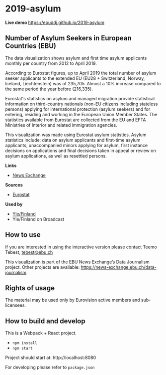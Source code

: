# 2019-asylum

**Live demo** https://ebuddj.github.io/2019-asylum

## Number of Asylum Seekers in European Countries (EBU)

The data visualization shows asylum and first time asylum applicants monthly per country from 2012 to April 2019.

According to Eurostat figures, up to April 2019 the total number of asylum seeker applicants to the extended EU (EU28 + Switzerland, Norway, Iceland, Liechtenstein) was of 235,705. Almost a 10% increase compared to the same period the year before (216,335).

Eurostat's statistics on asylum and managed migration provide statistical information on third-country nationals (non-EU citizens including stateless persons) applying for international protection (asylum seekers) and for entering, residing and working in the European Union Member States. The statistics available from Eurostat are collected from the EU and EFTA Ministries of Interior and related immigration agencies.

This visualization was made using Eurostat asylum statistics. Asylum statistics include: data on asylum applicants and first-time asylum applicants, unaccompanied minors applying for asylum, first instance decisions on applications and final decisions taken in appeal or review on asylum applications, as well as resettled persons.

**Links**
* [News Exchange](https://news-exchange.ebu.ch/item_detail/867cf13a7fb33bbe0676631a3fde0ac2/2019_21040500)

**Sources**
* [Eurostat](https://ec.europa.eu/eurostat/web/asylum-and-managed-migration/data/database)

**Used by**
* [Yle/Finland](https://yle.fi/aihe/artikkeli/2019/05/28/nain-ihmiset-hakivat-turvapaikkoja-eri-puolilta-eurooppaa-2012-2019-tutki)
* Yle/Finland on Broadcast

## How to use

If you are interested in using the interactive version please contact Teemo Tebest, tebest@ebu.ch

This visualization is part of the EBU News Exchange’s Data Journalism project. Other projects are available: https://news-exchange.ebu.ch/data-journalism

## Rights of usage

The material may be used only by Eurovision active members and sub-licensees.

## How to build and develop

This is a Webpack + React project.

* `npm install`
* `npm start`

Project should start at: http://localhost:8080

For developing please refer to `package.json`
